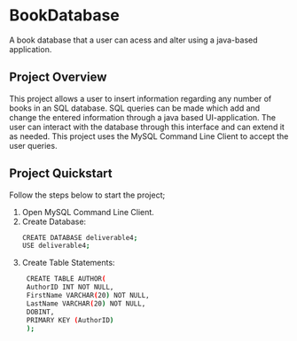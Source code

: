 # BookDatabase
A book database that a user can acess and alter using a java-based application.

## Project Overview
This project allows a user to insert information regarding any number of books in an SQL database. SQL queries can be made which add and change the entered information through a java based UI-application. The user can interact with the database through this interface and can extend it as needed. This project uses the MySQL Command Line Client to accept the user queries. 

## Project Quickstart
Follow the steps below to start the project;
1. Open MySQL Command Line Client.
2. Create Database:
     ```bash
     CREATE DATABASE deliverable4;
     USE deliverable4;
    ```
3. Create Table Statements:
     ```bash
      CREATE TABLE AUTHOR(
      AuthorID INT NOT NULL,
      FirstName VARCHAR(20) NOT NULL,
      LastName VARCHAR(20) NOT NULL,
      DOBINT,
      PRIMARY KEY (AuthorID)
      );
    ```
